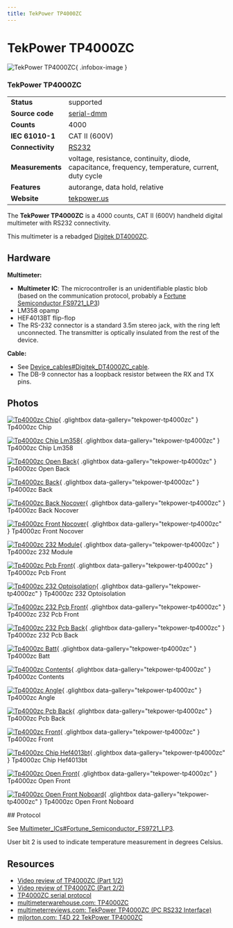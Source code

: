 ```yaml
---
title: TekPower TP4000ZC
---
```


# TekPower TP4000ZC

<div class="infobox" markdown>

![TekPower TP4000ZC](./img/Tp4000zc_chip.jpg){ .infobox-image }

### TekPower TP4000ZC

| | |
|---|---|
| **Status** | supported |
| **Source code** | [serial-dmm](https://github.com/OpenTraceLab/OpenTraceCapture/tree/main/src/hardware/serial-dmm) |
| **Counts** | 4000 |
| **IEC 61010-1** | CAT II (600V) |
| **Connectivity** | [RS232](https://sigrok.org/wiki/Device_cables#Digitek_DT4000ZC_cable) |
| **Measurements** | voltage, resistance, continuity, diode, capacitance, frequency, temperature, current, duty cycle |
| **Features** | autorange, data hold, relative |
| **Website** | [tekpower.us](http://www.tekpower.us) |

</div>

The **TekPower TP4000ZC** is a 4000 counts, CAT II (600V) handheld digital multimeter with RS232 connectivity.

This multimeter is a rebadged [Digitek DT4000ZC](https://sigrok.org/wiki/Digitek_DT4000ZC).

## Hardware

**Multimeter:**

- **Multimeter IC**: The microcontroller is an unidentifiable plastic blob (based on the communication protocol, probably a [Fortune Semiconductor FS9721_LP3](https://sigrok.org/wiki/Multimeter_ICs#Fortune_Semiconductor_FS9721_LP3))
- LM358 opamp
- HEF4013BT flip-flop
- The RS-232 connector is a standard 3.5m stereo jack, with the ring left unconnected. The transmitter is optically insulated from the rest of the device.

**Cable:**

- See [Device_cables#Digitek_DT4000ZC_cable](https://sigrok.org/wiki/Device_cables#Digitek_DT4000ZC_cable).
- The DB-9 connector has a loopback resistor between the RX and TX pins.

## Photos

<div class="photo-grid" markdown>

[![Tp4000zc Chip](./img/Tp4000zc_chip.jpg)](./img/Tp4000zc_chip.jpg "Tp4000zc Chip"){ .glightbox data-gallery="tekpower-tp4000zc" }
<span class="caption">Tp4000zc Chip</span>

[![Tp4000zc Chip Lm358](./img/Tp4000zc_chip_LM358.jpg)](./img/Tp4000zc_chip_LM358.jpg "Tp4000zc Chip Lm358"){ .glightbox data-gallery="tekpower-tp4000zc" }
<span class="caption">Tp4000zc Chip Lm358</span>

[![Tp4000zc Open Back](./img/Tp4000zc_open_back.jpg)](./img/Tp4000zc_open_back.jpg "Tp4000zc Open Back"){ .glightbox data-gallery="tekpower-tp4000zc" }
<span class="caption">Tp4000zc Open Back</span>

[![Tp4000zc Back](./img/Tp4000zc_back.jpg)](./img/Tp4000zc_back.jpg "Tp4000zc Back"){ .glightbox data-gallery="tekpower-tp4000zc" }
<span class="caption">Tp4000zc Back</span>

[![Tp4000zc Back Nocover](./img/Tp4000zc_back_nocover.jpg)](./img/Tp4000zc_back_nocover.jpg "Tp4000zc Back Nocover"){ .glightbox data-gallery="tekpower-tp4000zc" }
<span class="caption">Tp4000zc Back Nocover</span>

[![Tp4000zc Front Nocover](./img/Tp4000zc_front_nocover.jpg)](./img/Tp4000zc_front_nocover.png "Tp4000zc Front Nocover"){ .glightbox data-gallery="tekpower-tp4000zc" }
<span class="caption">Tp4000zc Front Nocover</span>

[![Tp4000zc 232 Module](./img/Tp4000zc_232_module.jpg)](./img/Tp4000zc_232_module.jpg "Tp4000zc 232 Module"){ .glightbox data-gallery="tekpower-tp4000zc" }
<span class="caption">Tp4000zc 232 Module</span>

[![Tp4000zc Pcb Front](./img/Tp4000zc_pcb_front.jpg)](./img/Tp4000zc_pcb_front.jpg "Tp4000zc Pcb Front"){ .glightbox data-gallery="tekpower-tp4000zc" }
<span class="caption">Tp4000zc Pcb Front</span>

[![Tp4000zc 232 Optoisolation](./img/Tp4000zc_232_optoisolation.jpg)](./img/Tp4000zc_232_optoisolation.jpg "Tp4000zc 232 Optoisolation"){ .glightbox data-gallery="tekpower-tp4000zc" }
<span class="caption">Tp4000zc 232 Optoisolation</span>

[![Tp4000zc 232 Pcb Front](./img/Tp4000zc_232_pcb_front.jpg)](./img/Tp4000zc_232_pcb_front.jpg "Tp4000zc 232 Pcb Front"){ .glightbox data-gallery="tekpower-tp4000zc" }
<span class="caption">Tp4000zc 232 Pcb Front</span>

[![Tp4000zc 232 Pcb Back](./img/Tp4000zc_232_pcb_back.jpg)](./img/Tp4000zc_232_pcb_back.jpg "Tp4000zc 232 Pcb Back"){ .glightbox data-gallery="tekpower-tp4000zc" }
<span class="caption">Tp4000zc 232 Pcb Back</span>

[![Tp4000zc Batt](./img/Tp4000zc_batt.jpg)](./img/Tp4000zc_batt.jpg "Tp4000zc Batt"){ .glightbox data-gallery="tekpower-tp4000zc" }
<span class="caption">Tp4000zc Batt</span>

[![Tp4000zc Contents](./img/Tp4000zc_contents.jpg)](./img/Tp4000zc_contents.jpg "Tp4000zc Contents"){ .glightbox data-gallery="tekpower-tp4000zc" }
<span class="caption">Tp4000zc Contents</span>

[![Tp4000zc Angle](./img/Tp4000zc_angle.jpg)](./img/Tp4000zc_angle.png "Tp4000zc Angle"){ .glightbox data-gallery="tekpower-tp4000zc" }
<span class="caption">Tp4000zc Angle</span>

[![Tp4000zc Pcb Back](./img/Tp4000zc_pcb_back.jpg)](./img/Tp4000zc_pcb_back.jpg "Tp4000zc Pcb Back"){ .glightbox data-gallery="tekpower-tp4000zc" }
<span class="caption">Tp4000zc Pcb Back</span>

[![Tp4000zc Front](./img/Tp4000zc_front.jpg)](./img/Tp4000zc_front.png "Tp4000zc Front"){ .glightbox data-gallery="tekpower-tp4000zc" }
<span class="caption">Tp4000zc Front</span>

[![Tp4000zc Chip Hef4013bt](./img/Tp4000zc_chip_HEF4013BT.jpg)](./img/Tp4000zc_chip_HEF4013BT.jpg "Tp4000zc Chip Hef4013bt"){ .glightbox data-gallery="tekpower-tp4000zc" }
<span class="caption">Tp4000zc Chip Hef4013bt</span>

[![Tp4000zc Open Front](./img/Tp4000zc_open_front.jpg)](./img/Tp4000zc_open_front.jpg "Tp4000zc Open Front"){ .glightbox data-gallery="tekpower-tp4000zc" }
<span class="caption">Tp4000zc Open Front</span>

[![Tp4000zc Open Front Noboard](./img/Tp4000zc_open_front_noboard.jpg)](./img/Tp4000zc_open_front_noboard.jpg "Tp4000zc Open Front Noboard"){ .glightbox data-gallery="tekpower-tp4000zc" }
<span class="caption">Tp4000zc Open Front Noboard</span>

</div>
## Protocol

See [Multimeter_ICs#Fortune_Semiconductor_FS9721_LP3](https://sigrok.org/wiki/Multimeter_ICs#Fortune_Semiconductor_FS9721_LP3).

User bit 2 is used to indicate temperature measurement in degrees Celsius.

## Resources
- [Video review of TP4000ZC (Part 1/2)](http://www.youtube.com/watch?v=kXzAD74C5As)
- [Video review of TP4000ZC (Part 2/2)](http://www.youtube.com/watch?v=7pbRLom7bNc)
- [TP4000ZC serial protocol](http://www.multimeterwarehouse.com/TP4000ZC/TP4000ZC_serial_protocol.pdf)
- [multimeterwarehouse.com: TP4000ZC](http://www.multimeterwarehouse.com/TP4000ZC.htm)
- [multimeterreviews.com: TekPower TP4000ZC (PC RS232 Interface)](http://www.multimeterreviews.com/tekpower-tp4000zc-pc-based-rs232-interaced-auto-ranging-digital/)
- [mjlorton.com: T4D 22 TekPower TP4000ZC](http://mjlorton.com/forum/index.php?topic=103.0)

